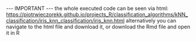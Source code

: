 --- IMPORTANT --- the whole executed code can be seen via html: https://piotrwieczorekk.github.io/projects_R/classification_algorithms/kNN_classification/iris_knn_classification/iris_knn.html alternatively you can navigate to the html file and download it, or download the Rmd file and open it in R
